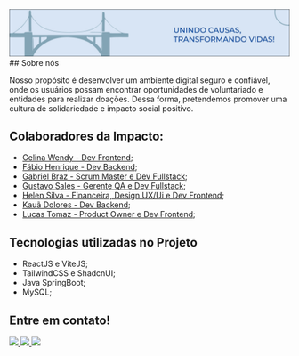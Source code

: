 <img src="./banner_blue.jpg" alt="Impacto: Unindo Causas, transformando vidas!">
## Sobre nós

Nosso propósito é desenvolver um ambiente digital seguro e confiável, onde os usuários possam encontrar oportunidades de voluntariado e entidades para realizar doações. Dessa forma, pretendemos promover uma cultura de solidariedade e impacto social positivo.

## Colaboradores da Impacto:
- [Celina Wendy - Dev Frontend](https://github.com/Celina22w);
- [Fábio Henrique - Dev Backend](https://github.com/FH-Silva);
- [Gabriel Braz - Scrum Master e Dev Fullstack](https://github.com/bieelbrz);
- [Gustavo Sales - Gerente QA e Dev Fullstack](https://github.com/Gusales/);
- [Helen Silva - Financeira, Design UX/Ui e Dev Frontend](https://github.com/helenrocha19);
- [Kauã Dolores - Dev Backend](https://github.com/Kauadoloress);
- [Lucas Tomaz - Product Owner e Dev Frontend](https://github.com/LucasLTM);

## Tecnologias utilizadas no Projeto
- ReactJS e ViteJS;
- TailwindCSS e ShadcnUI;
- Java SpringBoot;
- MySQL;

## Entre em contato!
<div>
  <a href="https://www.linkedin.com/company/projetoimpacto/about/" target="_blank">
    <img src="https://img.shields.io/badge/LinkedIn-0077B5?style=for-the-badge&logo=linkedin&logoColor=white" />
  </a>

  <a href="https://www.instagram.com/oprojeto.impacto/" target="_blank">
    <img src="https://img.shields.io/badge/Instagram-E4405F?style=for-the-badge&logo=instagram&logoColor=white" />
  </a>

  <a href="mailto:projeto.impactosocial@gmail.com" target="_blank">
    <img src="https://img.shields.io/badge/Gmail-D14836?style=for-the-badge&logo=gmail&logoColor=white" />
  </a>
</div>
